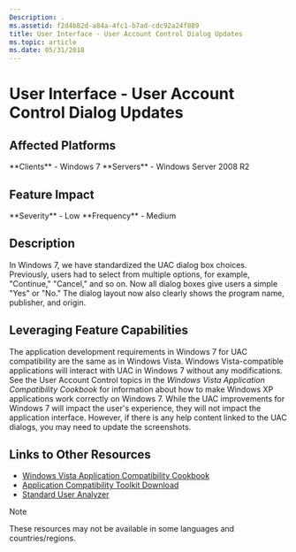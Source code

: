 ```yaml
---
Description: .
ms.assetid: f2d4b82d-a84a-4fc1-b7ad-cdc92a24f889
title: User Interface - User Account Control Dialog Updates
ms.topic: article
ms.date: 05/31/2018
---
```


# User Interface - User Account Control Dialog Updates

## Affected Platforms

<dl> **Clients** - Windows 7  
**Servers** - Windows Server 2008 R2  
</dl>

## Feature Impact

<dl> **Severity** - Low  
**Frequency** - Medium  
</dl>

## Description

In Windows 7, we have standardized the UAC dialog box choices. Previously, users had to select from multiple options, for example, "Continue," "Cancel," and so on. Now all dialog boxes give users a simple "Yes" or "No." The dialog layout now also clearly shows the program name, publisher, and origin.

## Leveraging Feature Capabilities

The application development requirements in Windows 7 for UAC compatibility are the same as in Windows Vista. Windows Vista-compatible applications will interact with UAC in Windows 7 without any modifications. See the User Account Control topics in the *Windows Vista Application Compatibility Cookbook* for information about how to make Windows XP applications work correctly on Windows 7. While the UAC improvements for Windows 7 will impact the user's experience, they will not impact the application interface. However, if there is any help content linked to the UAC dialogs, you may need to update the screenshots.

## Links to Other Resources

-   [Windows Vista Application Compatibility Cookbook](https://msdn.microsoft.com/en-us/library/Bb757005(v=MSDN.10).aspx)
-   [Application Compatibility Toolkit Download](https://go.microsoft.com/fwlink/p/?linkid=205020)
-   [Standard User Analyzer](https://go.microsoft.com/fwlink/p/?linkid=205195)

> [!Note]  
> These resources may not be available in some languages and countries/regions.

 

 

 



